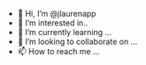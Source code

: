 - 👋 Hi, I’m @jlaurenapp
- 👀 I’m interested in..
- 🌱 I’m currently learning ...
- 💞️ I’m looking to collaborate on ...
- 📫 How to reach me ...

<!---
jlaurenapp/jlaurenapp is a ✨ special ✨ repository because its `README.md` (this file) appears on your GitHub profile.
You can click the Preview link to take a look at your changes.
--->
